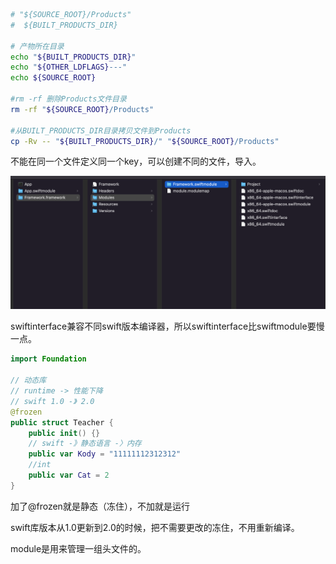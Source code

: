 ```sh
# "${SOURCE_ROOT}/Products"
#  ${BUILT_PRODUCTS_DIR}

# 产物所在目录
echo "${BUILT_PRODUCTS_DIR}"
echo "${OTHER_LDFLAGS}---"
echo ${SOURCE_ROOT}

#rm -rf 删除Products文件目录
rm -rf "${SOURCE_ROOT}/Products"

#从BUILT_PRODUCTS_DIR目录拷贝文件到Products
cp -Rv -- "${BUILT_PRODUCTS_DIR}/" "${SOURCE_ROOT}/Products"
```

不能在同一个文件定义同一个key，可以创建不同的文件，导入。

![image-20220520220255273](swift的module.assets/image-20220520220255273.png)

swiftinterface兼容不同swift版本编译器，所以swiftinterface比swiftmodule要慢一点。

```swift
import Foundation

// 动态库
// runtime -> 性能下降
// swift 1.0 -》 2.0
@frozen
public struct Teacher {
    public init() {}
    // swift -》静态语言 -〉内存
    public var Kody = "11111112312312"
    //int
    public var Cat = 2
}
```

加了@frozen就是静态（冻住），不加就是运行

swift库版本从1.0更新到2.0的时候，把不需要更改的冻住，不用重新编译。

module是用来管理一组头文件的。

